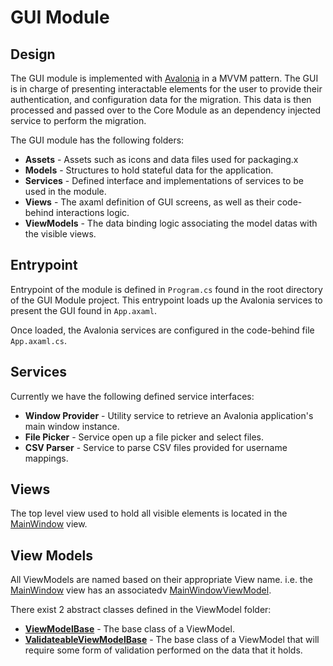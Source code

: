 # GUI Module

## Design
The GUI module is implemented with [Avalonia](https://github.com/AvaloniaUI/Avalonia) in a MVVM pattern. The GUI is in charge of presenting interactable elements for the user to provide their authentication, and configuration data for the migration. This data is then processed and passed over to the Core Module as an dependency injected service to perform the migration.

The GUI module has the following folders:
- **Assets** - Assets such as icons and data files used for packaging.x
- **Models** - Structures to hold stateful data for the application.
- **Services** - Defined interface and implementations of services to be used in the module.
- **Views** - The axaml definition of GUI screens, as well as their code-behind interactions logic.
- **ViewModels** - The data binding logic associating the model datas with the visible views.

## Entrypoint
Entrypoint of the module is defined in `Program.cs` found in the root directory of the GUI Module project. This entrypoint loads up the Avalonia services to present the GUI found in `App.axaml`.

Once loaded, the Avalonia services are configured in the code-behind file `App.axaml.cs`.

## Services
Currently we have the following defined service interfaces:

- **Window Provider** - Utility service to retrieve an Avalonia application's main window instance.
- **File Picker** - Service open up a file picker and select files.
- **CSV Parser** - Service to parse CSV files provided for username mappings.

## Views
The top level view used to hold all visible elements is located in the [MainWindow](/api/Tableau.Migration.App.GUI.Views.MainWindow.html) view.

## View Models
All ViewModels are named based on their appropriate View name. i.e. the [MainWindow](/api/Tableau.Migration.App.GUI.Views.MainWindow.html) view has an associatedv [MainWindowViewModel](api/Tableau.Migration.App.GUI.ViewModels.MainWindowViewModel.html).

There exist 2 abstract classes defined in the ViewModel folder:
- [**ViewModelBase**](/api/Tableau.Migration.App.GUI.ViewModels.ViewModelBase.html) - The base class of a ViewModel.
- [**ValidateableViewModelBase**](/api/Tableau.Migration.App.GUI.ViewModels.ValidatableViewModelBase.html) - The base class of a ViewModel that will require some form of validation performed on the data that it holds.
